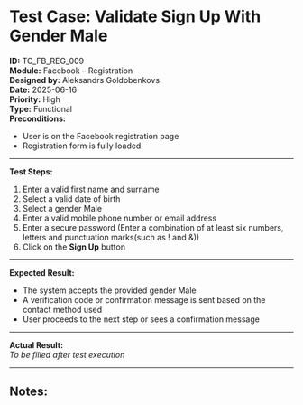 # Test Case: Validate Sign Up With Gender Male

**ID:** TC_FB_REG_009  
**Module:** Facebook – Registration  
**Designed by:** Aleksandrs Goldobenkovs  
**Date:** 2025-06-16  
**Priority:** High  
**Type:** Functional  
**Preconditions:**  
- User is on the Facebook registration page  
- Registration form is fully loaded

---

**Test Steps:**

1. Enter a valid first name and surname  
2. Select a valid date of birth
3. Select a gender Male  
4. Enter a valid mobile phone number or email address 
5. Enter a secure password (Enter a combination of at least six numbers, letters and punctuation marks(such as ! and &))  
6. Click on the **Sign Up** button

---

**Expected Result:**   
- The system accepts the provided gender Male
- A verification code or confirmation message is sent based on the contact method used
- User proceeds to the next step or sees a confirmation message

---

**Actual Result:**  
_To be filled after test execution_

---

**Notes:**  
- 

